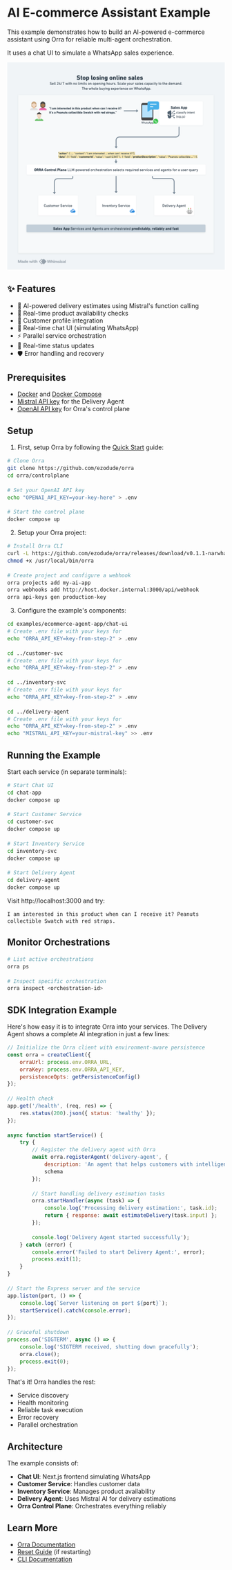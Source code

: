 # AI E-commerce Assistant Example

This example demonstrates how to build an AI-powered e-commerce assistant using Orra for reliable multi-agent orchestration.

It uses a chat UI to simulate a WhatsApp sales experience.

<img src="images/ecommerce-agent-app.png" alt="E-commerce Assistant Architecture" width="702" style="max-width: 100%; height: auto;" />

## ✨ Features

- 🤖 AI-powered delivery estimates using Mistral's function calling
- 🏪 Real-time product availability checks
- 👤 Customer profile integration
- 📱 Real-time chat UI (simulating WhatsApp)
- ⚡ Parallel service orchestration
- 🔄 Real-time status updates
- 🛡️ Error handling and recovery

## Prerequisites

- [Docker](https://docs.docker.com/get-docker/) and [Docker Compose](https://docs.docker.com/compose/install/)
- [Mistral API key](https://mistral.ai/api/) for the Delivery Agent
- [OpenAI API key](https://platform.openai.com/api-keys) for Orra's control plane

## Setup

1. First, setup Orra by following the [Quick Start](../../README.md#quick-start) guide:
```bash
# Clone Orra
git clone https://github.com/ezodude/orra
cd orra/controlplane

# Set your OpenAI API key
echo "OPENAI_API_KEY=your-key-here" > .env

# Start the control plane
docker compose up
```

2. Setup your Orra project:
```bash
# Install Orra CLI 
curl -L https://github.com/ezodude/orra/releases/download/v0.1.1-narwhal/orra-darwin-arm64 -o /usr/local/bin/orra
chmod +x /usr/local/bin/orra

# Create project and configure a webhook
orra projects add my-ai-app
orra webhooks add http://host.docker.internal:3000/api/webhook
orra api-keys gen production-key
```

3. Configure the example's components:
```bash
cd examples/ecommerce-agent-app/chat-ui
# Create .env file with your keys for
echo "ORRA_API_KEY=key-from-step-2" > .env

cd ../customer-svc
# Create .env file with your keys for
echo "ORRA_API_KEY=key-from-step-2" > .env

cd ../inventory-svc
# Create .env file with your keys for
echo "ORRA_API_KEY=key-from-step-2" > .env

cd ../delivery-agent
# Create .env file with your keys for
echo "ORRA_API_KEY=key-from-step-2" > .env
echo "MISTRAL_API_KEY=your-mistral-key" >> .env
```

## Running the Example

Start each service (in separate terminals):
```bash
# Start Chat UI
cd chat-app
docker compose up

# Start Customer Service
cd customer-svc
docker compose up

# Start Inventory Service
cd inventory-svc
docker compose up

# Start Delivery Agent
cd delivery-agent
docker compose up
```

Visit http://localhost:3000 and try:
```
I am interested in this product when can I receive it? Peanuts collectible Swatch with red straps.
```

## Monitor Orchestrations

```bash
# List active orchestrations
orra ps

# Inspect specific orchestration
orra inspect <orchestration-id>
```

## SDK Integration Example
Here's how easy it is to integrate Orra into your services. The Delivery Agent shows a complete AI integration in just a few lines:

```javascript
// Initialize the Orra client with environment-aware persistence
const orra = createClient({
	orraUrl: process.env.ORRA_URL,
	orraKey: process.env.ORRA_API_KEY,
	persistenceOpts: getPersistenceConfig()
});

// Health check
app.get('/health', (req, res) => {
	res.status(200).json({ status: 'healthy' });
});

async function startService() {
	try {
		// Register the delivery agent with Orra
		await orra.registerAgent('delivery-agent', {
			description: 'An agent that helps customers with intelligent delivery estimation dates and routing for online shopping.',
			schema
		});
		
		// Start handling delivery estimation tasks
		orra.startHandler(async (task) => {
			console.log('Processing delivery estimation:', task.id);
			return { response: await estimateDelivery(task.input) };
		});
		
		console.log('Delivery Agent started successfully');
	} catch (error) {
		console.error('Failed to start Delivery Agent:', error);
		process.exit(1);
	}
}

// Start the Express server and the service
app.listen(port, () => {
	console.log(`Server listening on port ${port}`);
	startService().catch(console.error);
});

// Graceful shutdown
process.on('SIGTERM', async () => {
	console.log('SIGTERM received, shutting down gracefully');
	orra.close();
	process.exit(0);
});
```

That's it! Orra handles the rest:

- Service discovery
- Health monitoring
- Reliable task execution
- Error recovery
- Parallel orchestration

## Architecture

The example consists of:
- **Chat UI**: Next.js frontend simulating WhatsApp
- **Customer Service**: Handles customer data
- **Inventory Service**: Manages product availability
- **Delivery Agent**: Uses Mistral AI for delivery estimations
- **Orra Control Plane**: Orchestrates everything reliably

## Learn More

- [Orra Documentation](../../docs)
- [Reset Guide](../../docs/reset-control-plane.md) (if restarting)
- [CLI Documentation](../../docs/cli.md)
